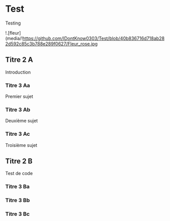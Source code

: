 # Test
Testing

!.[fleur](media/!https://github.com/IDontKnow0303/Test/blob/40b836716d718ab282d592c85c3b788e289f0627/Fleur_rose.jpg


## Titre 2 A

Introduction

### Titre 3 Aa

Premier sujet

### Titre 3 Ab

Deuxième sujet

### Titre 3 Ac

Troisième sujet

## Titre 2 B

Test de code

### Titre 3 Ba



### Titre 3 Bb



### Titre 3 Bc
